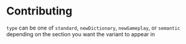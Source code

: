 # Contributing

`type` can be one of `standard`, `newDictionary`, `newGameplay`, or `semantic` depending on the section you want the variant to appear in
